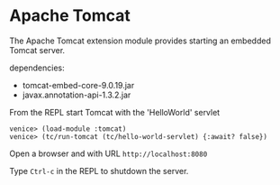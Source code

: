 # Apache Tomcat

The Apache Tomcat extension module provides starting an embedded Tomcat server.

dependencies:

 - tomcat-embed-core-9.0.19.jar
 - javax.annotation-api-1.3.2.jar
 
 
From the REPL start Tomcat with the 'HelloWorld' servlet

```text
venice> (load-module :tomcat)
venice> (tc/run-tomcat (tc/hello-world-servlet) {:await? false})
```

Open a browser and with URL `http://localhost:8080`

Type `Ctrl-c` in the REPL to shutdown the server.
